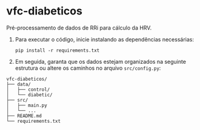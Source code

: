 # vfc-diabeticos

Pré-processamento de dados de RRi para cálculo da HRV.

1. Para executar o código, inicie instalando as dependências necessárias:

    `pip install -r requirements.txt`

2. Em seguida, garanta que os dados estejam organizados na seguinte estrutura ou altere os caminhos no arquivo `src/config.py`:

```plaintext
vfc-diabeticos/
├── data/
│   ├── control/
│   └── diabetic/
├── src/
│   ├── main.py
│   └── ...
├── README.md
└── requirements.txt
